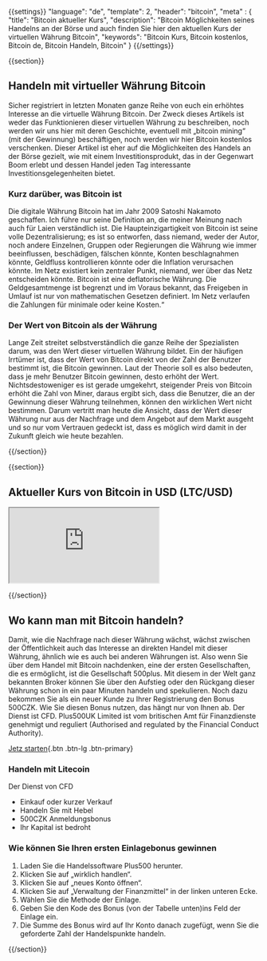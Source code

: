 {{settings}}
  "language": "de",
  "template": 2,
  "header": "bitcoin",
  "meta" : {
    "title": "Bitcoin aktueller Kurs",
    "description": "Bitcoin Möglichkeiten seines Handelns an der Börse und auch finden Sie hier den aktuellen Kurs der virtuellen Währung Bitcoin",
    "keywords": "Bitcoin Kurs, Bitcoin kostenlos, Bitcoin de, Bitcoin Handeln, Bitcoin"
  }
{{/settings}}

{{section}}

## Handeln mit virtueller Währung Bitcoin

Sicher registriert in letzten Monaten ganze Reihe von euch ein erhöhtes Interesse an die virtuelle Währung Bitcoin. Der Zweck dieses Artikels ist weder das Funktionieren dieser virtuellen Währung zu beschreiben, noch werden wir uns hier mit deren Geschichte, eventuell mit „bitcoin mining“ (mit der Gewinnung) beschäftigen, noch werden wir hier Bitcoin kostenlos verschenken. Dieser Artikel ist eher auf die Möglichkeiten des Handels an der Börse gezielt, wie mit einem Investitionsprodukt, das in der Gegenwart Boom erlebt und dessen Handel jeden Tag interessante Investitionsgelegenheiten bietet.

### Kurz darüber, was Bitcoin ist

Die digitale Währung Bitcoin hat im Jahr 2009 Satoshi Nakamoto geschaffen. Ich führe nur seine Definition an, die meiner Meinung nach auch für Laien verständlich ist. Die Haupteinzigartigkeit von Bitcoin ist seine volle Dezentralisierung; es ist so entworfen, dass niemand, weder der Autor, noch andere Einzelnen, Gruppen oder Regierungen die Währung wie immer beeinflussen, beschädigen, fälschen könnte, Konten beschlagnahmen könnte, Geldfluss kontrollieren könnte oder die Inflation verursachen könnte. Im Netz existiert kein zentraler Punkt, niemand, wer über das Netz entscheiden könnte. Bitcoin ist eine deflatorische Währung. Die Geldgesamtmenge ist begrenzt und im Voraus bekannt, das Freigeben in Umlauf ist nur von mathematischen Gesetzen definiert. Im Netz verlaufen die Zahlungen für minimale oder keine Kosten.“

### Der Wert von Bitcoin als der Währung

Lange Zeit streitet selbstverständlich die ganze Reihe der Spezialisten darum, was den Wert dieser virtuellen Währung bildet. Ein der häufigen Irrtümer ist, dass der Wert von Bitcoin direkt von der Zahl der Benutzer bestimmt ist, die Bitcoin gewinnen. Laut der Theorie soll es also bedeuten, dass je mehr Benutzer Bitcoin gewinnen, desto erhöht der Wert. Nichtsdestoweniger es ist gerade umgekehrt, steigender Preis von Bitcoin erhöht die Zahl von Miner, daraus ergibt sich, dass die Benutzer, die an der Gewinnung dieser Währung teilnehmen, können den wirklichen Wert nicht bestimmen. Darum vertritt man heute die Ansicht, dass der Wert dieser Währung nur aus der Nachfrage und dem Angebot auf dem Markt ausgeht und so nur vom Vertrauen gedeckt ist, dass es möglich wird damit in der Zukunft gleich wie heute bezahlen.

{{/section}}

{{section}}

## Aktueller Kurs von Bitcoin in USD  (LTC/USD)

<div class="container kurz">
<iframe src="http://marketools.plus500.com/Widgets/InstrumentChartContainer?hl=de&cty=DE&id=66349&tags=widg+chart+litecoin&pl=2&instSymb=BTCUSD"></iframe>
</div>

{{/section}}



## Wo kann man mit Bitcoin handeln?

Damit, wie die Nachfrage nach dieser Währung wächst, wächst zwischen der Öffentlichkeit auch das Interesse an direkten Handel mit dieser Währung, ähnlich wie es auch bei anderen Währungen ist. Also wenn Sie über dem Handel mit Bitcoin nachdenken, eine der ersten Gesellschaften, die es ermöglicht, ist die Gesellschaft 500plus. Mit diesem in der Welt ganz bekannten Broker können Sie über den Aufstieg oder den Rückgang dieser Währung schon in ein paar Minuten handeln und spekulieren. Noch dazu bekommen Sie als ein neuer Kunde zu Ihrer Registrierung den Bonus 500CZK. Wie Sie diesen Bonus nutzen, das hängt nur von Ihnen ab. Der Dienst ist CFD. Plus500UK Limited ist vom britischen Amt für Finanzdienste genehmigt und reguliert (Authorised and regulated by the Financial Conduct Authority).

[Jetz starten](http://www.plus500.com/de/StartTrading.aspx?id=66349&pl=2){.btn .btn-lg .btn-primary}

### Handeln mit Litecoin
Der Dienst von CFD

 * Einkauf oder kurzer Verkauf
 * Handeln Sie mit Hebel
 * 500CZK Anmeldungsbonus
 * Ihr Kapital ist bedroht

### Wie können Sie Ihren ersten Einlagebonus gewinnen

 1. Laden Sie die Handelssoftware Plus500 herunter.
 2. Klicken Sie auf „wirklich handlen“.
 3. Klicken Sie auf „neues Konto öffnen“.
 4. Klicken Sie auf „Verwaltung der Finanzmittel“ in der linken unteren Ecke.
 5. Wählen Sie die Methode der Einlage.
 6. Geben Sie den Kode des Bonus (von der Tabelle unten)ins Feld der Einlage ein.
 7. Die Summe des Bonus wird auf Ihr Konto danach zugefügt, wenn Sie die geforderte Zahl der Handelspunkte handeln.

{{/section}}